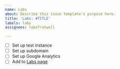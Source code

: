 ```yaml
---
name: Labs
about: Describe this issue template's purpose here.
title: 'Labs: #TITLE'
labels: labs
assignees: lukefretwell

---
```


- [ ] Set up test instance
- [ ] Set up subdomain
- [ ] Set up Google Analytics
- [ ] Add to [Labs page](https://govfresh.com/labs/)
